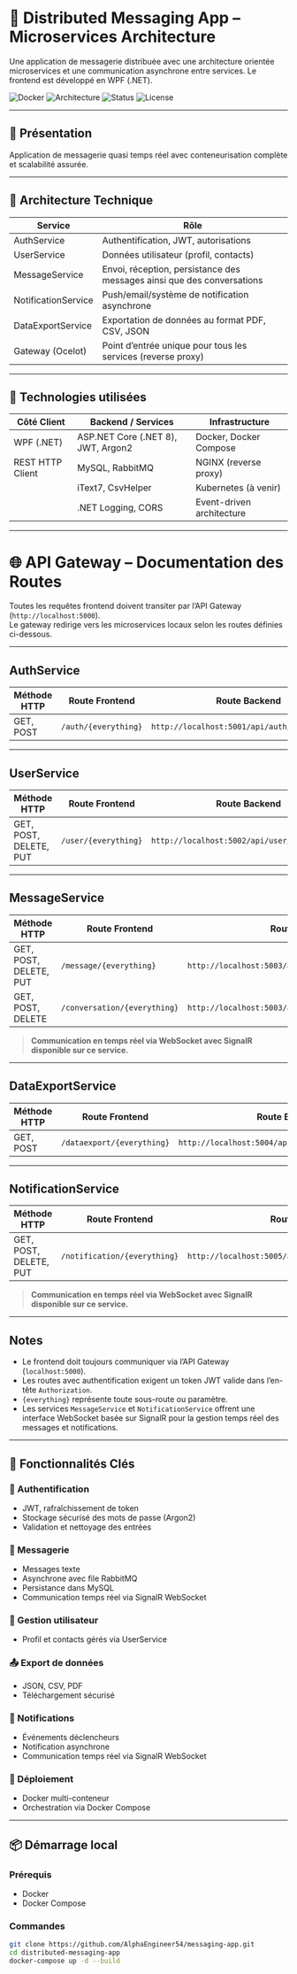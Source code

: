 # 📨 Distributed Messaging App – Microservices Architecture

Une application de messagerie distribuée avec une architecture orientée microservices et une communication asynchrone entre services. Le frontend est développé en WPF (.NET).

![Docker](https://img.shields.io/badge/containerized-Docker-blue?logo=docker)
![Architecture](https://img.shields.io/badge/architecture-Microservices-ff69b4)
![Status](https://img.shields.io/badge/status-En%20développement-yellow)
![License](https://img.shields.io/badge/license-MIT-lightgrey)

---

## 🚀 Présentation

Application de messagerie quasi temps réel avec conteneurisation complète et scalabilité assurée.

---

## 📐 Architecture Technique

| Service               | Rôle                                                               |
|------------------------|--------------------------------------------------------------------|
| AuthService           | Authentification, JWT, autorisations                              |
| UserService           | Données utilisateur (profil, contacts)                            |
| MessageService        | Envoi, réception, persistance des messages ainsi que des conversations                      |
| NotificationService   | Push/email/système de notification asynchrone                     |
| DataExportService     | Exportation de données au format PDF, CSV, JSON                   |    
| Gateway (Ocelot)      | Point d’entrée unique pour tous les services (reverse proxy)      |

---

## 🧰 Technologies utilisées

| Côté Client         | Backend / Services                   | Infrastructure          |
|---------------------|------------------------------------|------------------------|
| WPF (.NET)          | ASP.NET Core (.NET 8), JWT, Argon2 | Docker, Docker Compose |
| REST HTTP Client    | MySQL, RabbitMQ                    | NGINX (reverse proxy)  |
|                     | iText7, CsvHelper                  | Kubernetes (à venir)   |
|                     | .NET Logging, CORS                 | Event-driven architecture |

---

# 🌐 API Gateway – Documentation des Routes

Toutes les requêtes frontend doivent transiter par l’API Gateway (`http://localhost:5000`).  
Le gateway redirige vers les microservices locaux selon les routes définies ci-dessous.

---

## AuthService

| Méthode HTTP | Route Frontend           | Route Backend                   | Authentification requise |
|--------------|-------------------------|--------------------------------|--------------------------|
| GET, POST    | `/auth/{everything}`    | `http://localhost:5001/api/auth/{everything}` | Non                      |

---

## UserService

| Méthode HTTP             | Route Frontend           | Route Backend                   | Authentification requise |
|-------------------------|-------------------------|--------------------------------|--------------------------|
| GET, POST, DELETE, PUT  | `/user/{everything}`    | `http://localhost:5002/api/user/{everything}` | Oui (Bearer JWT)          |

---

## MessageService

| Méthode HTTP             | Route Frontend            | Route Backend                    | Authentification requise |
|-------------------------|--------------------------|---------------------------------|--------------------------|
| GET, POST, DELETE, PUT  | `/message/{everything}`  | `http://localhost:5003/api/message/{everything}`  | Oui (Bearer JWT)          |
| GET, POST, DELETE       | `/conversation/{everything}` | `http://localhost:5003/api/conversation/{everything}` | Oui (Bearer JWT)          |

> **Communication en temps réel via WebSocket avec SignalR disponible sur ce service.**

---

## DataExportService

| Méthode HTTP   | Route Frontend            | Route Backend                    | Authentification requise |
|---------------|--------------------------|---------------------------------|--------------------------|
| GET, POST     | `/dataexport/{everything}` | `http://localhost:5004/api/dataexport/{everything}` | Oui (Bearer JWT)          |

---

## NotificationService

| Méthode HTTP             | Route Frontend            | Route Backend                    | Authentification requise |
|-------------------------|--------------------------|---------------------------------|--------------------------|
| GET, POST, DELETE, PUT  | `/notification/{everything}` | `http://localhost:5005/api/notification/{everything}` | Oui (Bearer JWT)          |

> **Communication en temps réel via WebSocket avec SignalR disponible sur ce service.**

---

## Notes

- Le frontend doit toujours communiquer via l’API Gateway (`localhost:5000`).
- Les routes avec authentification exigent un token JWT valide dans l’en-tête `Authorization`.
- `{everything}` représente toute sous-route ou paramètre.
- Les services `MessageService` et `NotificationService` offrent une interface WebSocket basée sur SignalR pour la gestion temps réel des messages et notifications.

---

## 🧭 Fonctionnalités Clés

### 🔐 Authentification
- JWT, rafraîchissement de token
- Stockage sécurisé des mots de passe (Argon2)
- Validation et nettoyage des entrées

### 💬 Messagerie
- Messages texte
- Asynchrone avec file RabbitMQ
- Persistance dans MySQL
- Communication temps réel via SignalR WebSocket

### 📇 Gestion utilisateur
- Profil et contacts gérés via UserService

### 📤 Export de données
- JSON, CSV, PDF
- Téléchargement sécurisé

### 🔔 Notifications
- Événements déclencheurs
- Notification asynchrone
- Communication temps réel via SignalR WebSocket

### 🧱 Déploiement
- Docker multi-conteneur
- Orchestration via Docker Compose

---

## 📦 Démarrage local

### Prérequis
- Docker
- Docker Compose

### Commandes

```bash
git clone https://github.com/AlphaEngineer54/messaging-app.git
cd distributed-messaging-app
docker-compose up -d --build


